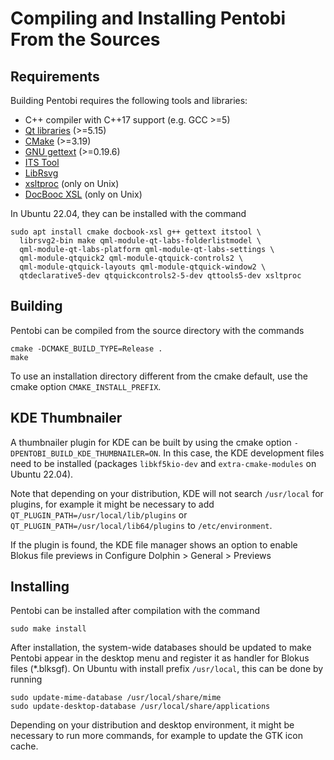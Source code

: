 Compiling and Installing Pentobi From the Sources
=================================================

Requirements
------------

Building Pentobi requires the following tools and libraries:

* C++ compiler with C++17 support (e.g. GCC >=5)
* [Qt libraries](https://www.qt.io/) (>=5.15)
* [CMake](https://cmake.org/) (>=3.19)
* [GNU gettext](https://www.gnu.org/software/gettext/) (>=0.19.6)
* [ITS Tool](http://itstool.org/)
* [LibRsvg](https://wiki.gnome.org/Projects/LibRsvg)
* [xsltproc](http://xmlsoft.org/XSLT/xsltproc.html) (only on Unix)
* [DocBooc XSL](http://www.sagehill.net/docbookxsl/) (only on Unix)

In Ubuntu 22.04, they can be installed with the command
```
sudo apt install cmake docbook-xsl g++ gettext itstool \
  librsvg2-bin make qml-module-qt-labs-folderlistmodel \
  qml-module-qt-labs-platform qml-module-qt-labs-settings \
  qml-module-qtquick2 qml-module-qtquick-controls2 \
  qml-module-qtquick-layouts qml-module-qtquick-window2 \
  qtdeclarative5-dev qtquickcontrols2-5-dev qttools5-dev xsltproc
```

Building
--------

Pentobi can be compiled from the source directory with the commands
```
cmake -DCMAKE_BUILD_TYPE=Release .
make
```
To use an installation directory different from the cmake default, use
the cmake option `CMAKE_INSTALL_PREFIX`.

KDE Thumbnailer
---------------

A thumbnailer plugin for KDE can be built by using the cmake option
`-DPENTOBI_BUILD_KDE_THUMBNAILER=ON`. In this case, the KDE development
files need to be installed (packages `libkf5kio-dev` and
`extra-cmake-modules` on Ubuntu 22.04).

Note that depending on your distribution, KDE will not search
`/usr/local` for plugins, for example it might be necessary to add
`QT_PLUGIN_PATH=/usr/local/lib/plugins` or
`QT_PLUGIN_PATH=/usr/local/lib64/plugins` to `/etc/environment`.

If the plugin is found, the KDE file manager shows an option to enable
Blokus file previews in Configure Dolphin > General > Previews

Installing
----------

Pentobi can be installed after compilation with the command
```
sudo make install
```
After installation, the system-wide databases should be updated to
make Pentobi appear in the desktop menu and register it as handler for
Blokus files (*.blksgf). On Ubuntu with install prefix `/usr/local`,
this can be done by running
```
sudo update-mime-database /usr/local/share/mime
sudo update-desktop-database /usr/local/share/applications
```
Depending on your distribution and desktop environment, it might be
necessary to run more commands, for example to update the GTK icon
cache.
